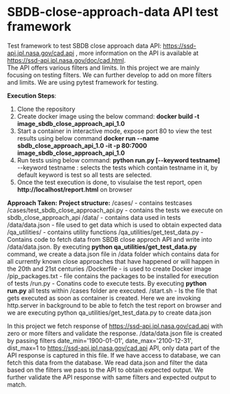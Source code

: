 # SBDB-close-approach-data API test framework

Test framework to test SBDB close approach data API: https://ssd-api.jpl.nasa.gov/cad.api , more information on the API is available at https://ssd-api.jpl.nasa.gov/doc/cad.html.  
The API offers various filters and limits. In this project we are mainly focusing on testing filters. We can further develop to add on more filters and limits. We are using pytest framework for testing. 

**Execution Steps**:
1. Clone the repository 
2. Create docker image using the below command:
   **docker build -t image_sbdb_close_approach_api_1.0**
3. Start a container in interactive mode, expose port 80 to view the test results using below command
   **docker run --name sbdb_close_approach_api_1.0 -it -p 80:7000 image_sbdb_close_approach_api_1.0**
4. Run tests using below command:
   **python run.py [--keyword testname]**
   --keyword testname : selects the tests which contain testname in it, by default keyword is test so all tests are selected.
5. Once the test execution is done, to visulaise the test report, open **http://localhost/report.html** on browser

**Approach Taken:**
**Project structure:**
/cases/ - contains testcases 
/cases/test_sbdb_close_approach_api.py - contains the tests we execute on sbdb_close_approach_api
/data/ - contains data used in tests
/data/data.json - file used to get data which is used to obtain expected data
/qa_utilities/ - contains utility functions
/qa_utilities/get_test_data.py - Contains code to fetch data from SBDB close approch API and write into /data/data.json. By executing **python qa_utilities/get_test_data.py** command, we create a data.json file in /data folder which contains data for all currently known close approaches that have happened or will happen in the 20th and 21st centuries
/Dockerfile - is used to create Docker image
/pip_packages.txt - file contains the packages to be installed for execution of tests
/run.py - Conatins code to execute tests. By executing **python run.py** all tests within /cases folder are executed.
/start.sh - Is the file that gets executed as soon as container is created. Here we are invoking http.server in background to be able to fetch the test report on browser and we are executing python qa_utilities/get_test_data.py to create data.json

In this project we fetch response of https://ssd-api.jpl.nasa.gov/cad.api with zero or more filters and validate the response.
/data/data.json file is created by passing filters date_min='1900-01-01', date_max='2100-12-31', dist_max=1 to https://ssd-api.jpl.nasa.gov/cad.api API, only data part of the API response is captured in this file. If we have access to database, we can fetch this data from the database. We read data.json and filter the data based on the filters we pass to the API to obtain expected output. We further validate the API response with same filters and expected output to match.

